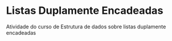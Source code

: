 # Listas Duplamente Encadeadas
 Atividade do curso de Estrutura de dados sobre listas duplamente encadeadas
